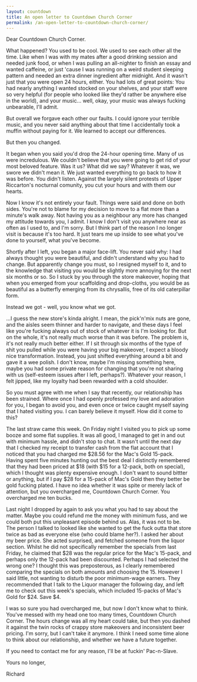 ```yaml
---
layout: countdown
title: An open letter to Countdown Church Corner
permalink: /an-open-letter-to-countdown-church-corner/
---
```


Dear Countdown Church Corner.

What happened? You used to be cool. We used to see each other all the time. Like when I was with my mates after a good drinking session and needed junk food, or when I was pulling an all-nighter to finish an essay and wanted caffeine, or just 'cause I was running on a weird student sleeping pattern and needed an extra dinner ingredient after midnight. And it wasn't just that you were open 24 hours, either. You had lots of great points: You had nearly anything I wanted stocked on your shelves, and your staff were so very helpful (for people who looked like they'd rather be anywhere else in the world), and your music... well, okay, your music was always fucking unbearable, I'll admit.

But overall we forgave each other our faults. I could ignore your terrible music, and you never said anything about that time I accidentally took a muffin without paying for it. We learned to accept our differences.

But then you changed.

It began when you said you'd drop the 24-hour opening time. Many of us were incredulous. We couldn't believe that you were going to get rid of your most beloved feature. Was it us? What did we say? Whatever it was, we swore we didn't mean it. We just wanted everything to go back to how it was before. You didn't listen. Against the largely silent protests of Upper Riccarton's nocturnal comunity, you cut your hours and with them our hearts.



Now I know it's not entirely your fault. Things were said and done on both sides. You're not to blame for my decision to move to a flat more than a minute's walk away. Not having you as a neighbour any more has changed my attitude towards you, I admit. I know I don't visit you anywhere near as often as I used to, and I'm sorry. But I think part of the reason I no longer visit is because it's too hard. It just tears me up inside to see what you've done to yourself, what you've become.

Shortly after I left, you began a major face-lift. You never said why: I had always thought you were beautiful, and didn't understand why you had to change. But apparently change you must, so I resigned myself to it, and to the knowledge that visiting you would be slightly more annoying for the next six months or so. So I stuck by you through the store makeover, hoping that when you emerged from your scaffolding and drop-cloths, you would be as beautiful as a butterfly emerging from its chrysallis, free of its old caterpillar form.

Instead we got - well, you know what we got.

...I guess the new store's kinda alright. I mean, the pick'n'mix nuts are gone, and the aisles seem thinner and harder to navigate, and these days I feel like you're fucking always out of stock of whatever it is I'm looking for. But on the whole, it's not really much worse than it was before. The problem is, it's not really much better either. If I sit through six months of the type of shit you pulled while you were having your big makeover, I expect a bloody nice transformation. Instead, you just shifted everything around a bit and gave it a wee polish. I don't know, maybe I'm missing something here, maybe you had some private reason for changing that you're not sharing with us (self-esteem issues after I left, perhaps?). Whatever your reason, I felt jipped, like my loyalty had been rewarded with a cold shoulder.

So you must agree with me when I say that recently, our relationship has been strained. Where once I had openly professed my love and adoration for you, I began to avoid you, and even once or twice caught myself saying that I hated visiting you. I can barely believe it myself. How did it come to this?

The last straw came this week. On Friday night I visited you to pick up some booze and some flat supplies. It was all good, I managed to get in and out with minimum hassle, and didn't stop to chat. It wasn't until the next day that I checked my receipt to transfer cash from the flat account that I noticed that you had charged me $28.56 for the Mac's Gold 15-pack. Having spent five minutes hunting out the best deal I distinctly remembered that they had been priced at $18 (with $15 for a 12-pack, both on special), which I thought was plenty expensive enough. I don't want to sound bittter or anything, but if I pay $28 for a 15-pack of Mac's Gold then they better be gold fucking plated. I have no idea whether it was spite or merely lack of attention, but you overcharged me, Countdown Church Corner. You overcharged me ten bucks.

Last night I dropped by again to ask you what you had to say about the matter. Maybe you could refund me the money with minimum fuss, and we could both put this unpleasant episode behind us. Alas, it was not to be. The person I talked to looked like she wanted to get the fuck outta that store twice as bad as everyone else (who could blame her?). I asked her about my beer price. She acted surprised, and fetched someone from the liquor section. Whilst he did not specifically remember the specials from last Friday, he claimed that $28 was the regular price for the Mac's 15-pack, and perhaps only the 12-pack had been discounted. Perhaps I had selected the wrong one? I thought this was preposterous, as I clearly remembered comparing the specials on both amounts and choosing the 15. However I said little, not wanting to disturb the poor minimum-wage earners. They recommended that I talk to the Liquor manager the following day, and left me to check out this week's specials, which included 15-packs of Mac's Gold for $24. Save $4.

I was so sure you had overcharged me, but now I don't know what to think. You've messed with my head one too many times, Countdown Church Corner. The hours change was all my heart could take, but then you dashed it against the twin rocks of crappy store makeovers and inconsistent beer pricing. I'm sorry, but I can't take it anymore. I think I need some time alone to think about our relationship, and whether we have a future together.

If you need to contact me for any reason, I'll be at fuckin' Pac-n-Slave.

Yours no longer,

Richard